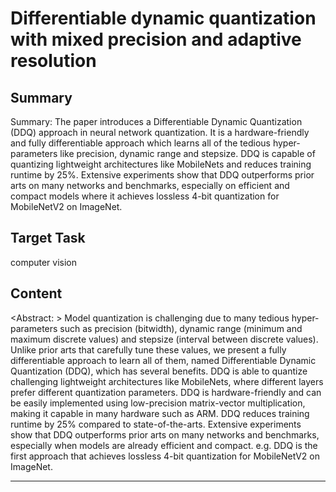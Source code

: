 # Differentiable dynamic quantization with mixed precision and adaptive resolution

## Summary

Summary: The paper introduces a Differentiable Dynamic Quantization (DDQ) approach in neural network quantization. It is a hardware-friendly and fully differentiable approach which learns all of the tedious hyper-parameters like precision, dynamic range and stepsize. DDQ is capable of quantizing lightweight architectures like MobileNets and reduces training runtime by 25%. Extensive experiments show that DDQ outperforms prior arts on many networks and benchmarks, especially on efficient and compact models where it achieves lossless 4-bit quantization for MobileNetV2 on ImageNet.


## Target Task

computer vision

## Content

<Abstract: > Model quantization is challenging due to many tedious hyper-parameters such as precision (bitwidth), dynamic range (minimum and maximum discrete values) and stepsize (interval between discrete values). Unlike prior arts that carefully tune these values, we present a fully differentiable approach to learn all of them, named Differentiable Dynamic Quantization (DDQ), which has several benefits. DDQ is able to quantize challenging lightweight architectures like MobileNets, where different layers prefer different quantization parameters. DDQ is hardware-friendly and can be easily implemented using low-precision matrix-vector multiplication, making it capable in many hardware such as ARM. DDQ reduces training runtime by 25% compared to state-of-the-arts. Extensive experiments show that DDQ outperforms prior arts on many networks and benchmarks, especially when models are already efficient and compact. e.g. DDQ is the first approach that achieves lossless 4-bit quantization for MobileNetV2 on ImageNet.



---

